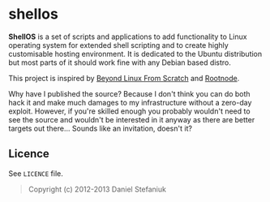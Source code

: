 shellos
=======

**ShellOS** is a set of scripts and applications to add functionality to Linux operating system for extended shell scripting and to create highly customisable hosting environment. It is dedicated to the Ubuntu distribution but most parts of it should work fine with any Debian based distro.

This project is inspired by [Beyond Linux From Scratch](http://www.linuxfromscratch.org/blfs/ "Beyond Linux From Scratch") and [Rootnode](https://github.com/rootnode "Rootnode").

Why have I published the source? Because I don't think you can do both hack it and make much damages to my infrastructure without a zero-day exploit. However, if you're skilled enough you probably wouldn't need to see the source and wouldn't be interested in it anyway as there are better targets out there... Sounds like an invitation, doesn't it?

Licence
-------

See `LICENCE` file.

> Copyright (c) 2012-2013 Daniel Stefaniuk

